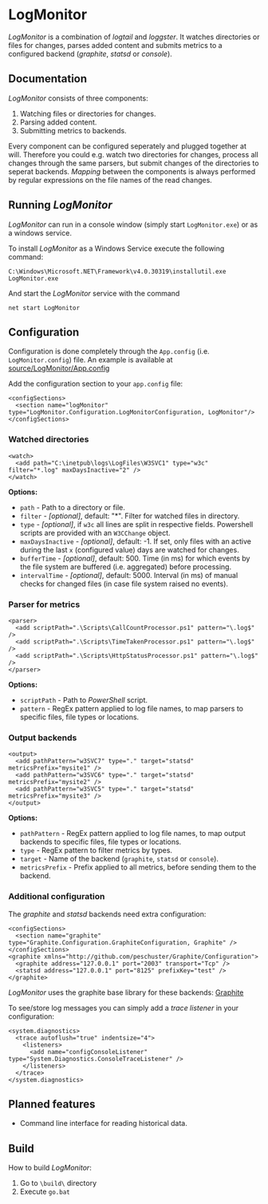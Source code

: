 # LogMonitor

*LogMonitor* is a combination of *logtail* and *loggster*. It watches directories or files for changes, parses added content and submits metrics to a configured backend (*graphite*, *statsd* or *console*).

## Documentation

*LogMonitor* consists of three components:

 1. Watching files or directories for changes.
 2. Parsing added content.
 3. Submitting metrics to backends.

Every component can be configured seperately and plugged together at will. Therefore you could e.g. watch two directories for changes, process all changes through the same parsers, but submit changes of the directories to seperat backends. *Mapping* between the components is always performed by regular expressions on the file names of the read changes.

## Running *LogMonitor*

*LogMonitor* can run in a console window (simply start `LogMonitor.exe`) or as a windows service.

To install *LogMonitor* as a Windows Service execute the following command:

    C:\Windows\Microsoft.NET\Framework\v4.0.30319\installutil.exe LogMonitor.exe

And start the *LogMonitor* service with the command

    net start LogMonitor

## Configuration

Configuration is done completely through the `App.config` (i.e. `LogMonitor.config`) file. An example is available at [source/LogMonitor/App.config](https://github.com/peschuster/LogMonitor/blob/master/source/LogMonitor/App.config)

Add the configuration section to your `app.config` file:

    <configSections>
      <section name="logMonitor" type="LogMonitor.Configuration.LogMonitorConfiguration, LogMonitor"/>
    </configSections>

### Watched directories

    <watch>
      <add path="C:\inetpub\logs\LogFiles\W3SVC1" type="w3c" filter="*.log" maxDaysInactive="2" />
    </watch>

**Options:**

 * `path` - Path to a directory or file.
 * `filter` - *[optional]*, default: "*". Filter for watched files in directory.
 * `type` - *[optional]*, if `w3c` all lines are split in respective fields. Powershell scripts are provided with an `W3CChange` object.
 * `maxDaysInactive` - *[optional]*, default: -1. If set, only files with an active during the last `x` (configured value) days are watched for changes.
 * `bufferTime` - *[optional]*, default: 500. Time (in ms) for which events by the file system are buffered (i.e. aggregated) before processing.
 * `intervalTime` - *[optional]*, default: 5000. Interval (in ms) of manual checks for changed files (in case file system raised no events).

### Parser for metrics

    <parser>
      <add scriptPath=".\Scripts\CallCountProcessor.ps1" pattern="\.log$" />
      <add scriptPath=".\Scripts\TimeTakenProcessor.ps1" pattern="\.log$" />
      <add scriptPath=".\Scripts\HttpStatusProcessor.ps1" pattern="\.log$" />
    </parser>

**Options:**

 * `scriptPath` - Path to *PowerShell* script.
 * `pattern` - RegEx pattern applied to log file names, to map parsers to specific files, file types or locations.

### Output backends

    <output>
      <add pathPattern="w3SVC7" type="." target="statsd" metricsPrefix="mysite1" />
      <add pathPattern="w3SVC6" type="." target="statsd" metricsPrefix="mysite2" />
      <add pathPattern="w3SVC5" type="." target="statsd" metricsPrefix="mysite3" />
    </output>

**Options:**

 * `pathPattern` - RegEx pattern applied to log file names, to map output backends to specific files, file types or locations.
 * `type` - RegEx pattern to filter metrics by types.
 * `target` - Name of the backend (`graphite`, `statsd` or `console`).
 * `metricsPrefix` - Prefix applied to all metrics, before sending them to the backend.

### Additional configuration

The *graphite* and *statsd* backends need extra configuration:

    <configSections>
      <section name="graphite" type="Graphite.Configuration.GraphiteConfiguration, Graphite" />
    </configSections>
    <graphite xmlns="http://github.com/peschuster/Graphite/Configuration">
      <graphite address="127.0.0.1" port="2003" transport="Tcp" />
      <statsd address="127.0.0.1" port="8125" prefixKey="test" />
    </graphite>

*LogMonitor* uses the graphite base library for these backends: [Graphite](https://github.com/peschuster/graphite-client)

To see/store log messages you can simply add a *trace listener* in your configuration:

    <system.diagnostics>
      <trace autoflush="true" indentsize="4">
        <listeners>
          <add name="configConsoleListener" type="System.Diagnostics.ConsoleTraceListener" />
        </listeners>
      </trace>
    </system.diagnostics>

## Planned features

- Command line interface for reading historical data.

## Build

How to build *LogMonitor*:
 
1. Go to `\build\` directory
2. Execute `go.bat`